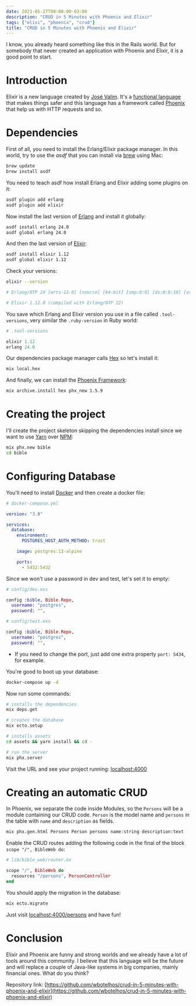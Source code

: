 ```yaml
---
date: 2021-05-27T00:00:00-03:00
description: "CRUD in 5 Minutes with Phoenix and Elixir"
tags: ["elixi", "phoenix", "crud"]
title: "CRUD in 5 Minutes with Phoenix and Elixir"
---
```


I know, you already heard something like this in the Rails world. But for somebody that never created an application with Phoenix and Elixir, it is a good point to start.

# Introduction

Elixir is a new language created by [José Valim](https://twitter.com/josevalim). It's a [functional language](https://en.wikipedia.org/wiki/Functional_programming) that makes things safer and this language has a framework called [Phoenix](https://www.phoenixframework.org) that help us with HTTP requests and so.

# Dependencies

First of all, you need to install the Erlang/Elixir package manager. In this world, try to use the *asdf* that you can install via [brew](https://docs.brew.sh/Installation) using Mac:

```sh
brew update
brew install asdf
```

You need to teach asdf how install Erlang and Elixir adding some plugins on it:

```sh
asdf plugin add erlang
asdf plugin add elixir
```

Now install the last version of [Erlang](https://www.erlang.org/downloads) and install it globally:

```sh
asdf install erlang 24.0
asdf global erlang 24.0
```

And then the last version of [Elixir](https://elixir-lang.org/blog/categories.html#Releases):

```sh
asdf install elixir 1.12
asdf global elixir 1.12
```

Check your versions:

```sh
elixir --version

# Erlang/OTP 24 [erts-12.0] [source] [64-bit] [smp:8:8] [ds:8:8:10] [async-threads:1] [jit]

# Elixir 1.12.0 (compiled with Erlang/OTP 22)
```

You save which Erlang and Elixir version you use in a file called `.tool-versions`, very similar the `.ruby-version` in Ruby world:

```ex
# .tool-versions

elixir 1.12
erlang 24.0
```

Our dependencies package manager calls [Hex](https://hex.pm) so let's install it:

```sh
mix local.hex
```

And finally, we can install the [Phoenix Framework](https://github.com/phoenixframework/phoenix/blob/master/CHANGELOG.md):

```sh
mix archive.install hex phx_new 1.5.9
```

# Creating the project

I'll create the project skeleton skipping the dependencies install since we want to use [Yarn](https://yarnpkg.com) over [NPM](https://www.npmjs.com):

```sh
mix phx.new bible
cd bible
```

# Configuring Database

You'll need to install [Docker](https://docs.docker.com/docker-for-mac/install) and then create a docker file:

```yml
# docker-compose.yml

version: "3.8"

services:
  database:
    environment:
      POSTGRES_HOST_AUTH_METHOD: trust

    image: postgres:13-alpine

    ports:
      - 5432:5432
```

Since we won't use a password in dev and test, let's set it to empty:

```ex
# config/dev.exs

config :bible, Bible.Repo,
  username: "postgres",
  password: "",
```

```ex
# config/test.exs

config :bible, Bible.Repo,
  username: "postgres",
  password: "",
```

* If you need to change the port, just add one extra property `port: 5434`, for example.

You're good to boot up your database:

```sh
docker-compose up -d
```

Now run some commands:

```sh
# installs the dependencies
mix deps.get

# creates the database
mix ecto.setup

# installs assets
cd assets && yarn install && cd -

# run the server
mix phx.server
```

Visit the URL and see your project running: [localhost:4000](http://localhost:4000)

# Creating an automatic CRUD

In Phoenix, we separate the code inside Modules, so the `Persons` will be a module containing our CRUD code.
`Person` is the model name and `persons` in the table with `name` and `description` as fields.

```sh
mix phx.gen.html Persons Person persons name:string description:text
```

Enable the CRUD routes adding the following code in the final of the block `scope "/", BibleWeb do`:

```ex
# lib/bible_web/router.ex

scope "/", BibleWeb do
  resources "/persons", PersonController
end
```

You should apply the migration in the database:

```sh
mix ecto.migrate
```

Just visit [localhost:4000/persons](http://localhost:4000/persons) and have fun!

# Conclusion

Elixir and Phoenix are funny and strong worlds and we already have a lot of tools around this community. I believe that this language will be the future and will replace a couple of Java-like systems in big companies, mainly financial ones. What do you think?

Repository link: [https://github.com/wbotelhos/crud-in-5-minutes-with-phoenix-and-elixir](https://github.com/wbotelhos/crud-in-5-minutes-with-phoenix-and-elixir)
